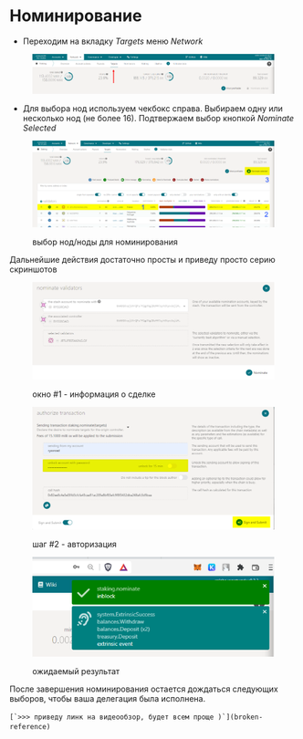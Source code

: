 # Номинирование

* Переходим на вкладку _Targets_ меню _Network_

<figure><img src="../.gitbook/assets/image (18).png" alt=""><figcaption></figcaption></figure>

* Для выбора нод используем чекбокс справа. Выбираем одну или несколько нод (не более 16). Подтвержаем выбор кнопкой _Nominate Selected_

<figure><img src="../.gitbook/assets/Screenshot 09-02-2022 02.25.14.png" alt=""><figcaption><p>выбор нод/ноды для номинирования</p></figcaption></figure>

Дальнейшие действия достаточно просты и приведу просто серию скриншотов&#x20;

<figure><img src="../.gitbook/assets/image (9).png" alt=""><figcaption><p>окно #1 - информация о сделке </p></figcaption></figure>

<figure><img src="../.gitbook/assets/image (3) (2).png" alt=""><figcaption><p>шаг #2 - авторизация </p></figcaption></figure>

<figure><img src="../.gitbook/assets/image (16).png" alt=""><figcaption><p>ожидаемый результат</p></figcaption></figure>

После завершения номинирования остается дождаться следующих выборов, чтобы ваша делегация была исполнена.

``[`>>> приведу линк на видеообзор, будет всем проще )`](broken-reference)``

